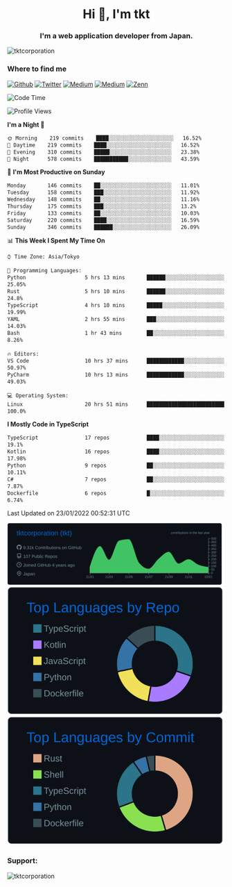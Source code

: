<h1 align="center">Hi 👋, I'm tkt</h1>
<h3 align="center">I'm a web application developer from Japan.</h3>

<p align="left"> <img src="https://komarev.com/ghpvc/?username=tktcorporation&label=Profile%20views&color=0e75b6&style=flat" alt="tktcorporation" /> </p>

<h3>Where to find me</h3>
<p>
<a href="https://github.com/tktcorporation" target="_blank"><img alt="Github" src="https://img.shields.io/badge/GitHub-%2312100E.svg?&style=for-the-badge&logo=Github&logoColor=white" /></a>
<a href="https://twitter.com/tktcorporation" target="_blank"><img alt="Twitter" src="https://img.shields.io/badge/twitter-%231DA1F2.svg?&style=for-the-badge&logo=twitter&logoColor=white" /></a>
<a href="https://www.linkedin.com/in/tktcorporation" target="_blank"><img alt="Medium" src="https://img.shields.io/badge/linkdin-0a66c2.svg?&style=for-the-badge&logo=linkedin&logoColor=white" /></a>
<a href="https://qiita.com/tktcorporation" target="_blank"><img alt="Medium" src="https://img.shields.io/badge/qiita-55C500.svg?&style=for-the-badge&logo=qiita&logoColor=white" /></a>
<a href="https://zenn.dev/tktcorporation" target="_blank"><img alt="Zenn" src="https://img.shields.io/badge/Zenn-3EA8FF.svg?&style=for-the-badge&logo=Zenn&logoColor=white" /></a>
</p>
  
<!--START_SECTION:waka-->
![Code Time](http://img.shields.io/badge/Code%20Time-98%20hrs%2015%20mins-blue)

![Profile Views](http://img.shields.io/badge/Profile%20Views-1-blue)

**I'm a Night 🦉** 

```text
🌞 Morning    219 commits    ████░░░░░░░░░░░░░░░░░░░░░   16.52% 
🌆 Daytime    219 commits    ████░░░░░░░░░░░░░░░░░░░░░   16.52% 
🌃 Evening    310 commits    █████░░░░░░░░░░░░░░░░░░░░   23.38% 
🌙 Night      578 commits    ███████████░░░░░░░░░░░░░░   43.59%

```
📅 **I'm Most Productive on Sunday** 

```text
Monday       146 commits    ██░░░░░░░░░░░░░░░░░░░░░░░   11.01% 
Tuesday      158 commits    ███░░░░░░░░░░░░░░░░░░░░░░   11.92% 
Wednesday    148 commits    ██░░░░░░░░░░░░░░░░░░░░░░░   11.16% 
Thursday     175 commits    ███░░░░░░░░░░░░░░░░░░░░░░   13.2% 
Friday       133 commits    ██░░░░░░░░░░░░░░░░░░░░░░░   10.03% 
Saturday     220 commits    ████░░░░░░░░░░░░░░░░░░░░░   16.59% 
Sunday       346 commits    ██████░░░░░░░░░░░░░░░░░░░   26.09%

```


📊 **This Week I Spent My Time On** 

```text
⌚︎ Time Zone: Asia/Tokyo

💬 Programming Languages: 
Python                   5 hrs 13 mins       ██████░░░░░░░░░░░░░░░░░░░   25.05% 
Rust                     5 hrs 10 mins       ██████░░░░░░░░░░░░░░░░░░░   24.8% 
TypeScript               4 hrs 10 mins       █████░░░░░░░░░░░░░░░░░░░░   19.99% 
YAML                     2 hrs 55 mins       ███░░░░░░░░░░░░░░░░░░░░░░   14.03% 
Bash                     1 hr 43 mins        ██░░░░░░░░░░░░░░░░░░░░░░░   8.26%

🔥 Editors: 
VS Code                  10 hrs 37 mins      ████████████░░░░░░░░░░░░░   50.97% 
PyCharm                  10 hrs 13 mins      ████████████░░░░░░░░░░░░░   49.03%

💻 Operating System: 
Linux                    20 hrs 51 mins      █████████████████████████   100.0%

```

**I Mostly Code in TypeScript** 

```text
TypeScript               17 repos            ████░░░░░░░░░░░░░░░░░░░░░   19.1% 
Kotlin                   16 repos            ████░░░░░░░░░░░░░░░░░░░░░   17.98% 
Python                   9 repos             ██░░░░░░░░░░░░░░░░░░░░░░░   10.11% 
C#                       7 repos             ██░░░░░░░░░░░░░░░░░░░░░░░   7.87% 
Dockerfile               6 repos             █░░░░░░░░░░░░░░░░░░░░░░░░   6.74%

```



 Last Updated on 23/01/2022 00:52:31 UTC
<!--END_SECTION:waka-->

[![](https://raw.githubusercontent.com/tktcorporation/tktcorporation/master/profile-summary-card-output/github_dark/0-profile-details.svg)](https://github.com/vn7n24fzkq/github-profile-summary-cards)
[![](https://raw.githubusercontent.com/tktcorporation/tktcorporation/master/profile-summary-card-output/github_dark/1-repos-per-language.svg)](https://github.com/vn7n24fzkq/github-profile-summary-cards) [![](https://raw.githubusercontent.com/tktcorporation/tktcorporation/master/profile-summary-card-output/github_dark/2-most-commit-language.svg)](https://github.com/vn7n24fzkq/github-profile-summary-cards)

<h3 align="left">Support:</h3>
<p><a href="https://www.buymeacoffee.com/tktcorporation"> <img align="left" src="https://cdn.buymeacoffee.com/buttons/v2/default-yellow.png" height="50" width="210" alt="tktcorporation" /></a></p><br><br>
